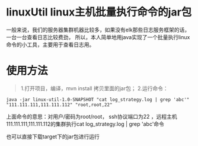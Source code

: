 # linuxUtil linux主机批量执行命令的jar包
一般来说，我们的服务器集群机器比较多，如果没有elk那些日志服务框架的话，一台一台查看日志比较费劲，
所以，本人简单地用java实现了一个批量执行linux命令的小工具，主要用于查看日志用。
# 使用方法
> 1.打开项目，编译，mvn install 拷贝里面的jar包；
>2.运行命令：
```
java -jar linux-util-1.0-SNAPSHOT "cat log_strategy.log | grep 'abc'" "111.111.111,111.111.112" "root,root,22"
```
上面命令的意思：对用户/密码为root/root， ssh协议端口为22 ，远程主机111.111.111,111.111.112的集群执行cat log_strategy.log | grep 'abc'命令

也可以直接下载target下的jar包进行运行



